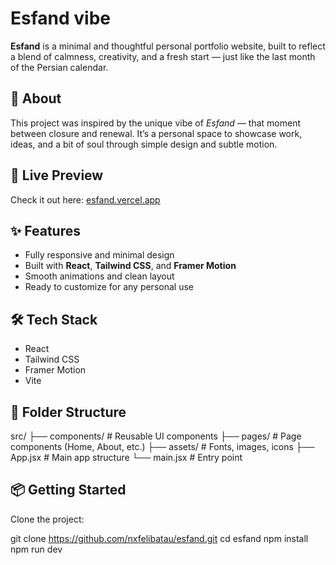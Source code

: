 # Esfand vibe

**Esfand** is a minimal and thoughtful personal portfolio website, built to reflect a blend of calmness, creativity, and a fresh start — just like the last month of the Persian calendar.

## 🌿 About

This project was inspired by the unique vibe of *Esfand* — that moment between closure and renewal. It’s a personal space to showcase work, ideas, and a bit of soul through simple design and subtle motion.

## 🚀 Live Preview

Check it out here: [esfand.vercel.app](https://esfand.vercel.app)

## ✨ Features

- Fully responsive and minimal design
- Built with **React**, **Tailwind CSS**, and **Framer Motion**
- Smooth animations and clean layout
- Ready to customize for any personal use

## 🛠️ Tech Stack

- React
- Tailwind CSS
- Framer Motion
- Vite

## 📁 Folder Structure

src/ ├── components/ # Reusable UI components ├── pages/ # Page components (Home, About, etc.) ├── assets/ # Fonts, images, icons ├── App.jsx # Main app structure └── main.jsx # Entry point


## 📦 Getting Started

Clone the project:

git clone https://github.com/nxfelibatau/esfand.git
cd esfand
npm install
npm run dev
